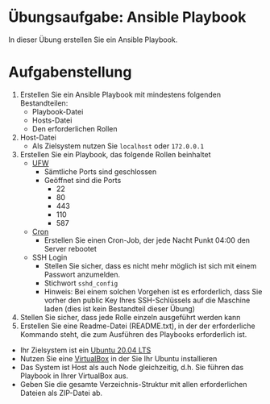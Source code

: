 # Übungsaufgabe: Ansible Playbook

In dieser Übung erstellen Sie ein Ansible Playbook. 

# Aufgabenstellung 

1. Erstellen Sie ein Ansible Playbook mit mindestens folgenden Bestandteilen: 
    * Playbook-Datei 
    * Hosts-Datei 
    * Den erforderlichen Rollen 
2. Host-Datei 
    * Als Zielsystem nutzen Sie `localhost` oder `172.0.0.1`
3. Erstellen Sie ein Playbook, das folgende Rollen beinhaltet
    * [UFW](https://help.ubuntu.com/community/UFW) 
        * Sämtliche Ports sind geschlossen
        * Geöffnet sind die Ports 
            * 22
            * 80
            * 443
            * 110
            * 587
    * [Cron](https://help.ubuntu.com/community/CronHowto) 
        * Erstellen Sie einen Cron-Job, der jede Nacht Punkt 04:00 den Server rebootet
    * SSH Login  
        * Stellen Sie sicher, dass es nicht mehr möglich ist sich mit einem Passwort anzumelden.
        * Stichwort `sshd_config`
        * Hinweis: Bei einem solchen Vorgehen ist es erforderlich, dass Sie vorher den public Key Ihres SSH-Schlüssels auf die Maschine laden (dies ist kein Bestandteil dieser Übung)
4. Stellen Sie sicher, dass jede Rolle einzeln ausgeführt werden kann 
5. Erstellen Sie eine Readme-Datei (README.txt), in der der erforderliche Kommando steht, die zum Ausführen des Playbooks erforderlich ist. 

* Ihr Zielsystem ist ein [Ubuntu 20.04 LTS](https://releases.ubuntu.com/20.04/)
* Nutzen Sie eine [VirtualBox](https://www.virtualbox.org/) in der Sie Ihr Ubuntu installieren 
* Das System ist Host als auch Node gleichzeitig, d.h. Sie führen das Playbook in Ihrer VirtualBox aus.
* Geben Sie die gesamte Verzeichnis-Struktur mit allen erforderlichen Dateien als ZIP-Datei ab.